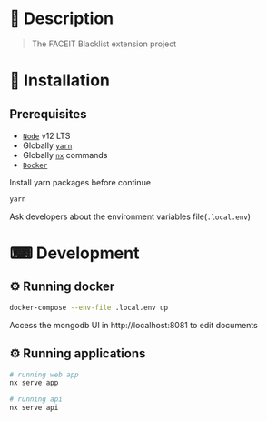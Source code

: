 # 📝 Description

> The FACEIT Blacklist extension project

# 🧰 Installation

## Prerequisites

- [`Node`](https://nodejs.org/en/download) v12 LTS
- Globally [`yarn`](https://yarnpkg.com/cli/install)
- Globally [`nx`](https://nx.dev/latest/node/cli/overview) commands
- [`Docker`](https://docs.docker.com/get-docker)

Install yarn packages before continue

```bash
yarn
```

Ask developers about the environment variables file(`.local.env`)

# ⌨ Development

## ⚙ Running docker

```bash
docker-compose --env-file .local.env up
```

Access the mongodb UI in http://localhost:8081 to edit documents

## ⚙ Running applications

```bash
# running web app
nx serve app

# running api
nx serve api
```
